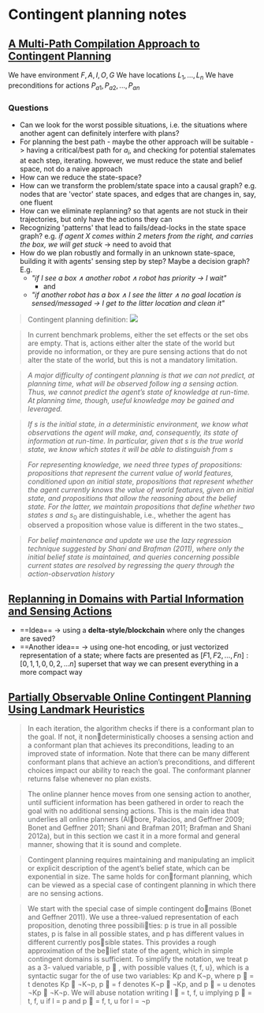 # Contingent planning notes
## [A Multi-Path Compilation Approach to Contingent Planning](https://tzin.bgu.ac.il/~shanigu/Publications/aaai12-28.pdf)

We have environment ${F,A,I,O,G}$
We have locations ${L_1, ..., L_n}$
We have preconditions for actions ${P_{a1}, P_{a2}, ..., P_{an}}$
### Questions
- Can we look for the worst possible situations, i.e. the situations where another agent can definitely interfere with plans?
- For planning the best path - maybe the other approach will be suitable -> having a critical/best path for $a_i$, and checking for potential stalemates at each step, iterating. however, we must reduce the state and belief space, not do a naive approach
- How can we reduce the state-space?
- How can we transform the problem/state space into a causal graph? e.g. nodes that are 'vector' state spaces, and edges that are changes in, say, one fluent
- How can we eliminate replanning? so that agents are not stuck in their trajectories, but only have the actions they can 
- Recognizing 'patterns' that lead to fails/dead-locks in the state space graph? e.g. _if agent X comes within 2 meters from the right, and carries the box, we will get stuck_ -> need to avoid that
- How do we plan robustly and formally in an unknown state-space, building it with agents' sensing step by step? Maybe a decision graph? E.g. 
	- *"if I see a box $\land$ another robot $\land$ robot has priority -> I wait"*
		- and
	- *"if another robot has a box $\land$ I see the litter $\land$ no goal location is sensed/messaged -> I get to the litter location and clean it"*

> Contingent planning definition: 
> ![](https://shottr.cc/s/OPnV/SCR-20230907-ook.png)

> In current benchmark problems, either the set effects or the set obs are empty. That is, actions either alter the state of the world but provide no information, or they are pure sensing actions that do not alter the state of the world, but this is not a mandatory limitation.

> _A major difficulty of contingent planning is that we can not predict, at planning time, what will be observed follow ing a sensing action. Thus, we cannot predict the agent’s state of knowledge at run-time. At planning time, though, useful knowledge may be gained and leveraged._

> _If s is the initial state, in a deterministic environment, we know what observations the agent will make, and, consequently, its state of information at run-time. In particular, given that s is the true world state, we know which states it will be able to distinguish from s_

> _For representing knowledge, we need three types of propositions: propositions that represent the current value of world features, conditioned upon an initial state, propositions that represent whether the agent currently knows the value of world features, given an initial state, and propositions that allow the reasoning about the belief state. For the latter, we maintain propositions that define whether two states $s$ and_ $s_0$ are distinguishable, i.e., whether the agent has observed a proposition whose value is different in the two states._

> _For belief maintenance and update we use the lazy regression technique suggested by Shani and Brafman (2011), where only the initial belief state is maintained, and queries_ _concerning possible current states are resolved by regressing the query through the action-observation history_

## [Replanning in Domains with Partial Information and Sensing Actions](https://tzin.bgu.ac.il/~shanigu/Publications/sdr-journal11.pdf)

- ==Idea== -> using a **delta-style/blockchain** where only the changes are saved?
- ==Another idea== -> using one-hot encoding, or just vectorized representation of a state; where facts are presented as ${[F1, F2, ..., Fn]: [0,1,1,0,0,2,...n]}$ superset
  that way we can present everything in a more compact way
## [Partially Observable Online Contingent Planning Using Landmark Heuristics](https://tzin.bgu.ac.il/~shanigu/Publications/ICAPS2014.pdf)
> In each iteration, the algorithm checks if there is a conformant plan to the goal. If not, it nondeterministically chooses a sensing action and a conformant plan that achieves its preconditions, leading to an improved state of information. Note that there can be many different conformant plans that achieve an action’s preconditions, and different choices impact our ability to reach the goal. The conformant planner returns false whenever no plan exists.

> The online planner hence moves from one sensing action to another, until sufficient information has been gathered in order to reach the goal with no additional sensing actions. This is the main idea that underlies all online planners (Albore, Palacios, and Geffner 2009; Bonet and Geffner 2011; Shani and Brafman 2011; Brafman and Shani 2012a), but in this section we cast it in a more formal and general manner, showing that it is sound and complete.

> Contingent planning requires maintaining and manipulating an implicit or explicit description of the agent’s belief state, which can be exponential in size. The same holds for conformant planning, which can be viewed as a special case of contingent planning in which there are no sensing actions.

> We start with the special case of simple contingent domains (Bonet and Geffner 2011). We use a three-valued representation of each proposition, denoting three possibilities: p is true in all possible states, p is false in all possible states, and p has different values in different currently possible states. This provides a rough approximation of the belief state of the agent, which in simple contingent domains is sufficient. To simplify the notation, we treat p as a 3- valued variable, p ∗ , with possible values {t, f, u}, which is a syntactic sugar for the of use two variables: Kp and K¬p, where p ∗ = t denotes Kp ∧ ¬K¬p, p ∗ = f denotes K¬p ∧ ¬Kp, and p ∗ = u denotes ¬Kp ∧ ¬K¬p. We will abuse notation writing l ∗ = t, f, u implying p ∗ = t, f, u if l = p and p ∗ = f, t, u for l = ¬p
